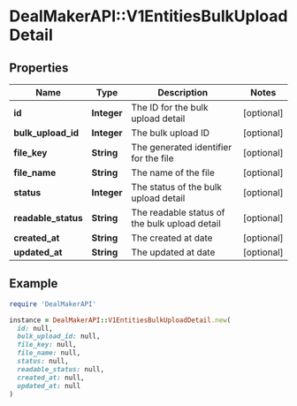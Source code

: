 # DealMakerAPI::V1EntitiesBulkUploadDetail

## Properties

| Name | Type | Description | Notes |
| ---- | ---- | ----------- | ----- |
| **id** | **Integer** | The ID for the bulk upload detail | [optional] |
| **bulk_upload_id** | **Integer** | The bulk upload ID | [optional] |
| **file_key** | **String** | The generated identifier for the file | [optional] |
| **file_name** | **String** | The name of the file | [optional] |
| **status** | **Integer** | The status of the bulk upload detail | [optional] |
| **readable_status** | **String** | The readable status of the bulk upload detail | [optional] |
| **created_at** | **String** | The created at date | [optional] |
| **updated_at** | **String** | The updated at date | [optional] |

## Example

```ruby
require 'DealMakerAPI'

instance = DealMakerAPI::V1EntitiesBulkUploadDetail.new(
  id: null,
  bulk_upload_id: null,
  file_key: null,
  file_name: null,
  status: null,
  readable_status: null,
  created_at: null,
  updated_at: null
)
```


